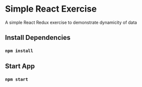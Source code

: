 # Simple React Exercise
A simple React Redux exercise to demonstrate dynamicity of data

## Install Dependencies
### `npm install`

## Start App
### `npm start`
